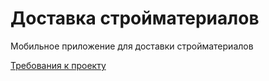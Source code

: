 # Доставка стройматериалов

Мобильное приложение для доставки стройматериалов

[Требования к проекту](https://github.com/WadimAndrianov/mobapp/blob/main/docs/SRS.md)
